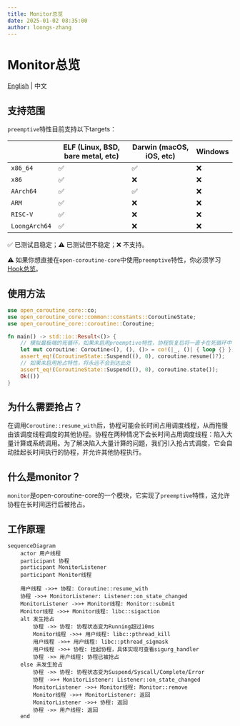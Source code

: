 ```yaml
---
title: Monitor总览
date: 2025-01-02 08:35:00
author: loongs-zhang
---
```


# Monitor总览

[English](../en/monitor.md) | 中文

## 支持范围

`preemptive`特性目前支持以下targets：

|               | ELF (Linux, BSD, bare metal, etc) | Darwin (macOS, iOS, etc) | Windows |
|---------------|-----------------------------------|--------------------------|---------|
| `x86_64`      | ✅                                | ✅                       | ❌     |
| `x86`         | ✅                                | ❌                       | ❌     |
| `AArch64`     | ✅                                | ✅                       | ❌     |
| `ARM`         | ✅                                | ❌                       | ❌     |
| `RISC-V`      | ✅                                | ❌                       | ❌     |
| `LoongArch64` | ✅                                | ❌                       | ❌     |

✅ 已测试且稳定；⚠️ 已测试但不稳定；❌ 不支持。

⚠️ 如果你想直接在`open-coroutine-core`中使用`preemptive`特性，你必须学习[Hook总览](../../../hook/docs/cn/hook.md)。

## 使用方法

```rust
use open_coroutine_core::co;
use open_coroutine_core::common::constants::CoroutineState;
use open_coroutine_core::coroutine::Coroutine;

fn main() -> std::io::Result<()> {
    // 模拟最极端的死循环，如果未启用preemptive特性，协程恢复后将一直卡在死循环中
    let mut coroutine: Coroutine<(), (), ()> = co!(|_, ()| { loop {} })?;
    assert_eq!(CoroutineState::Suspend((), 0), coroutine.resume()?);
    // 如果未启用抢占特性，将永远不会到达此处
    assert_eq!(CoroutineState::Suspend((), 0), coroutine.state());
    Ok(())
}
```

## 为什么需要抢占？

在调用`Coroutine::resume_with`后，协程可能会长时间占用调度线程，从而拖慢由该调度线程调度的其他协程。协程在两种情况下会长时间占用调度线程：陷入大量计算或系统调用。为了解决陷入大量计算的问题，我们引入抢占式调度，它会自动挂起长时间执行的协程，并允许其他协程执行。

## 什么是monitor？

`monitor`是open-coroutine-core的一个模块，它实现了`preemptive`特性，这允许协程在长时间运行后被抢占。

## 工作原理

```mermaid
sequenceDiagram
    actor 用户线程
    participant 协程
    participant MonitorListener
    participant Monitor线程

    用户线程 ->>+ 协程: Coroutine::resume_with
    协程 ->>+ MonitorListener: Listener::on_state_changed
    MonitorListener ->>+ Monitor线程: Monitor::submit
    Monitor线程 ->>+ Monitor线程: libc::sigaction
    alt 发生抢占
        协程 ->> 协程: 协程状态变为Running超过10ms
        Monitor线程 ->>+ 用户线程: libc::pthread_kill
        用户线程 ->>+ 用户线程: libc::pthread_sigmask
        用户线程 ->>+ 协程: 挂起协程，具体实现可查看sigurg_handler
        协程 ->> 用户线程: 协程已被抢占
    else 未发生抢占
        协程 ->> 协程: 协程状态变为Suspend/Syscall/Complete/Error
        协程 ->>+ MonitorListener: Listener::on_state_changed
        MonitorListener ->>+ Monitor线程: Monitor::remove
        Monitor线程 ->>+ MonitorListener: 返回
        MonitorListener ->>+ 协程: 返回
        协程 ->> 用户线程: 返回
    end
```
